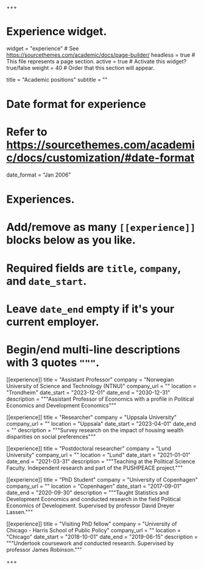 +++
# Experience widget.
widget = "experience"  # See https://sourcethemes.com/academic/docs/page-builder/
headless = true  # This file represents a page section.
active = true  # Activate this widget? true/false
weight = 40  # Order that this section will appear.

title = "Academic positions"
subtitle = ""

# Date format for experience
#   Refer to https://sourcethemes.com/academic/docs/customization/#date-format
date_format = "Jan 2006"

# Experiences.
#   Add/remove as many `[[experience]]` blocks below as you like.
#   Required fields are `title`, `company`, and `date_start`.
#   Leave `date_end` empty if it's your current employer.
#   Begin/end multi-line descriptions with 3 quotes `"""`.

[[experience]]
  title = "Assistant Professor"
  company = "Norwegian University of Science and Technology (NTNU)"
  company_url = ""
  location = "Trondheim"
  date_start = "2023-12-01"
  date_end = "2030-12-31"
  description = """Assistant Professor of Economics with a profile in Political Economics and Development Economics"""

[[experience]]
  title = "Researcher"
  company = "Uppsala University"
  company_url = ""
  location = "Uppsala"
  date_start = "2023-04-01"
  date_end = ""
  description = """Survey research on the impact of housing wealth disparities on social preferences"""

[[experience]]
  title = "Postdoctoral researcher"
  company = "Lund University"
  company_url = ""
  location = "Lund"
  date_start = "2021-01-01"
  date_end = "2021-03-31"
  description = """Teaching at the Political Science Faculty. Independent research and part of the PUSHPEACE project."""

[[experience]]
  title = "PhD Student"
  company = "University of Copenhagen"
  company_url = ""
  location = "Copenhagen"
  date_start = "2017-09-01"
  date_end = "2020-09-30"
  description = """Taught Statistics and Development Economics and conducted research in the field Political Economics of Development. Supervised by professor David Dreyer Lassen."""

[[experience]]
  title = "Visiting PhD fellow"
  company = "University of Chicago - Harris School of Public Policy"
  company_url = ""
  location = "Chicago"
  date_start = "2018-10-01"
  date_end = "2019-06-15"
  description = """Undertook coursework and conducted research. Supervised by professor James Robinson."""

+++
